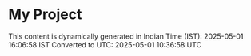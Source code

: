 # My Project

This content is dynamically generated in Indian Time (IST): 2025-05-01 16:06:58 IST
Converted to UTC: 2025-05-01 10:36:58 UTC
